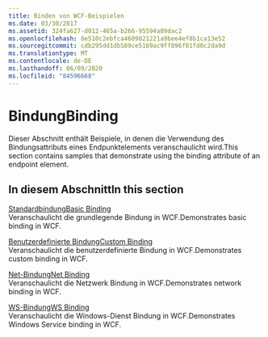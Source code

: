 ```yaml
---
title: Binden von WCF-Beispielen
ms.date: 03/30/2017
ms.assetid: 324fa627-d012-465a-b266-95594a09dac2
ms.openlocfilehash: 8e510c2ebfca4609821221a9bee4ef8b1ca13e52
ms.sourcegitcommit: cdb295dd1db589ce5169ac9ff096f01fd0c2da9d
ms.translationtype: MT
ms.contentlocale: de-DE
ms.lasthandoff: 06/09/2020
ms.locfileid: "84596668"
---
```

# <a name="binding"></a><span data-ttu-id="9c85a-102">Bindung</span><span class="sxs-lookup"><span data-stu-id="9c85a-102">Binding</span></span>

<span data-ttu-id="9c85a-103">Dieser Abschnitt enthält Beispiele, in denen die Verwendung des Bindungsattributs eines Endpunktelements veranschaulicht wird.</span><span class="sxs-lookup"><span data-stu-id="9c85a-103">This section contains samples that demonstrate using the binding attribute of an endpoint element.</span></span>  
  
## <a name="in-this-section"></a><span data-ttu-id="9c85a-104">In diesem Abschnitt</span><span class="sxs-lookup"><span data-stu-id="9c85a-104">In this section</span></span>
  
 [<span data-ttu-id="9c85a-105">Standardbindung</span><span class="sxs-lookup"><span data-stu-id="9c85a-105">Basic Binding</span></span>](basic-binding.md)  
 <span data-ttu-id="9c85a-106">Veranschaulicht die grundlegende Bindung in WCF.</span><span class="sxs-lookup"><span data-stu-id="9c85a-106">Demonstrates basic binding in WCF.</span></span>  
  
 [<span data-ttu-id="9c85a-107">Benutzerdefinierte Bindung</span><span class="sxs-lookup"><span data-stu-id="9c85a-107">Custom Binding</span></span>](custom-binding.md)  
 <span data-ttu-id="9c85a-108">Veranschaulicht die benutzerdefinierte Bindung in WCF.</span><span class="sxs-lookup"><span data-stu-id="9c85a-108">Demonstrates custom binding in WCF.</span></span>  
  
 [<span data-ttu-id="9c85a-109">Net-Bindung</span><span class="sxs-lookup"><span data-stu-id="9c85a-109">Net Binding</span></span>](net-binding.md)  
 <span data-ttu-id="9c85a-110">Veranschaulicht die Netzwerk Bindung in WCF.</span><span class="sxs-lookup"><span data-stu-id="9c85a-110">Demonstrates network binding in WCF.</span></span>  
  
 [<span data-ttu-id="9c85a-111">WS-Bindung</span><span class="sxs-lookup"><span data-stu-id="9c85a-111">WS Binding</span></span>](ws-binding.md)  
 <span data-ttu-id="9c85a-112">Veranschaulicht die Windows-Dienst Bindung in WCF.</span><span class="sxs-lookup"><span data-stu-id="9c85a-112">Demonstrates Windows Service binding in WCF.</span></span>
